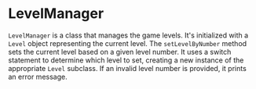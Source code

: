 # LevelManager

`LevelManager` is a class that manages the game levels. It's initialized with a `Level` object representing the current level. The `setLevelByNumber` method sets the current level based on a given level number. It uses a switch statement to determine which level to set, creating a new instance of the appropriate `Level` subclass. If an invalid level number is provided, it prints an error message.